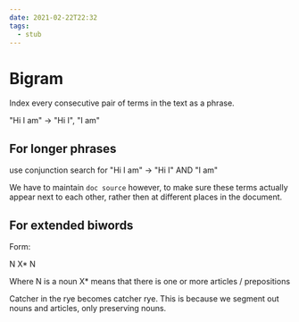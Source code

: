 ```yaml
---
date: 2021-02-22T22:32
tags: 
  - stub
---
```


# Bigram

Index every consecutive pair of terms in the text as a phrase.

"Hi I am" -> "Hi I", "I am"

## For longer phrases

use conjunction
search for "Hi I am" -> "Hi I" AND "I am"

We have to maintain `doc source` however, to make sure these terms actually appear next to each other, rather then at different places in the document.

## For extended biwords

Form:

N X* N

Where N is a noun
      X* means that there is one or more articles / prepositions

Catcher in the rye becomes catcher rye. This is because we segment out nouns and articles, only preserving nouns.
